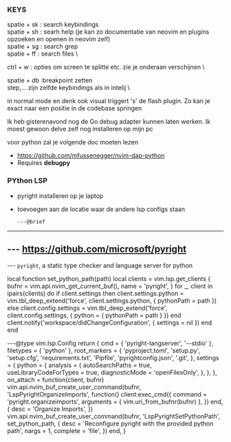 ### KEYS
spatie + sk : search keybindings \
spatie + sh : searh help  (je kan zo documentatie van neovim en plugins opzoeken en openen in neovim zelf) \
spatie + sg : search grep \
spatie + ff : search files \

ctrl + w : opties om screen te splitte etc. zie je onderaan verschijnen \

spatie + db :breakpoint zetten \
step,... zijn zelfde keybindings als in intelij \

in normal mode en denk ook visual triggert 's' de flash plugin. Zo kan je exact naar een positie in de codebase springen

Ik heb gisterenavond nog de Go debug adapter kunnen laten werken.
Ik moest gewoon delve zelf nog installeren op mijn pc

voor python zal je volgende doc moeten lezen 
- https://github.com/mfussenegger/nvim-dap-python
- Requires __debugpy__

### PYthon LSP
- pyright installeren op je laptop
- toevoegen aan de locatie waar de andere lsp configs staan

  ```
  ---@brief
---
--- https://github.com/microsoft/pyright
---
--- `pyright`, a static type checker and language server for python

local function set_python_path(path)
  local clients = vim.lsp.get_clients {
    bufnr = vim.api.nvim_get_current_buf(),
    name = 'pyright',
  }
  for _, client in ipairs(clients) do
    if client.settings then
      client.settings.python = vim.tbl_deep_extend('force', client.settings.python, { pythonPath = path })
    else
      client.config.settings = vim.tbl_deep_extend('force', client.config.settings, { python = { pythonPath = path } })
    end
    client.notify('workspace/didChangeConfiguration', { settings = nil })
  end
end

---@type vim.lsp.Config
return {
  cmd = { 'pyright-langserver', '--stdio' },
  filetypes = { 'python' },
  root_markers = {
    'pyproject.toml',
    'setup.py',
    'setup.cfg',
    'requirements.txt',
    'Pipfile',
    'pyrightconfig.json',
    '.git',
  },
  settings = {
    python = {
      analysis = {
        autoSearchPaths = true,
        useLibraryCodeForTypes = true,
        diagnosticMode = 'openFilesOnly',
      },
    },
  },
  on_attach = function(client, bufnr)
    vim.api.nvim_buf_create_user_command(bufnr, 'LspPyrightOrganizeImports', function()
      client:exec_cmd({
        command = 'pyright.organizeimports',
        arguments = { vim.uri_from_bufnr(bufnr) },
      })
    end, {
      desc = 'Organize Imports',
    })
    vim.api.nvim_buf_create_user_command(bufnr, 'LspPyrightSetPythonPath', set_python_path, {
      desc = 'Reconfigure pyright with the provided python path',
      nargs = 1,
      complete = 'file',
    })
  end,
}
  ```
